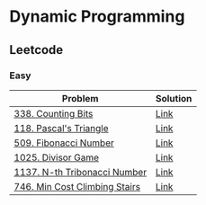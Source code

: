 # Dynamic Programming

## Leetcode

### Easy

|Problem|Solution|
|-------|--------|
|[338. Counting Bits](https://leetcode.com/problems/counting-bits/)|[Link](./sol/338-counting_bits.cpp)|
|[118. Pascal's Triangle](https://leetcode.com/problems/pascals-triangle/)|[Link](./sol/118-pascals_triangle.cpp)|
|[509. Fibonacci Number](https://leetcode.com/problems/fibonacci-number/)|[Link](./sol/509-fibonacci_number.cpp)|
|[1025. Divisor Game](https://leetcode.com/problems/divisor-game/)|[Link](./sol/1025-divisor_game.cpp)|
|[1137. N-th Tribonacci Number](https://leetcode.com/problems/n-th-tribonacci-number/)|[Link](./sol/1137-n_th_tribonacci_number.cpp)|
|[746. Min Cost Climbing Stairs](https://leetcode.com/problems/min-cost-climbing-stairs/)|[Link](./sol/746-min_cost_climbing_stairs.cpp)|
